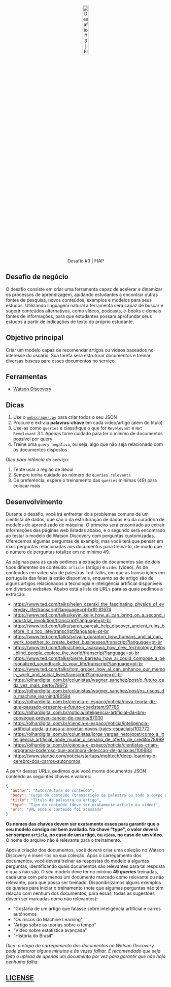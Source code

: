 <div align="center">
  <img width="20%" src="https://maratona.dev/static/icons/3-wd.png" alt="Desafio #3 | FIAP" />
  <p>Desafio #3 | FIAP</p>
</div>

## Desafio de negócio

O desafio consiste em criar uma ferramenta capaz de acelerar e dinamizar os processos de aprendizagem, ajudando estudantes a encontrar outras fontes de pesquisa, novos conteúdos, exemplos e modelos para seus estudos. Utilizando linguagem natural a ferramenta será capaz de buscar e sugerir conteúdos alternativos, como vídeos, podcasts, e-books e demais fontes de informações, para que estudantes possam aprofundar seus estudos a partir de indicações de texto do próprio estudante.

## Objetivo principal

Criar um modelo capaz de recomendar artigos ou vídeos baseados no interesse do usuário. Sua tarefa será estruturar documentos e treinar diversas buscas para esses documentos no serviço.

## Ferramentas

- [Watson Discovery](https://cloud.ibm.com/catalog/services/discovery)

## Dicas

1. Use o [`webscraper.py`](./webscraper.py) para criar todos o seu JSON
2. Procure e extraia **palavras-chave** em cada vídeo/artigo (além do título)
3. Use-as como `queries` e classifique o que for `Revelevant` e `Not Revelevant`
  3.1. Apenas tome cuidado para ter o mínimo de documentos possível por query
4. Treine uma `query negativa`, ou seja, algo que não seja relacionado com os documentos dispostos.

*Dica para intância do serviço:*

1. Tente usar a região de Seoul
2. Sempre tenha cuidado ao número de `queries relevants`
3. De preferência, espere o treinamento das `queries` mínimas (49) para colocar mais

## Desenvolvimento

Durante o desafio, você irá enfrentar dois problemas comuns de um cientista de dados, que são o da estruturação de dados e o da curadoria de modelos de aprendizado de máquina. O primeiro será encontrado ao extrair informações das páginas web listadas abaixo, e o segundo será encontrado ao testar o modelo de Watson Discovery com perguntas customizadas. Oferecemos algumas perguntas de exemplo, mas você terá que pensar em mais perguntas relacionadas aos documentos para treiná-lo, de modo que o número de perguntas totalize em no mínimo 49.

As páginas para as quais pedimos a extração de documentos são de dois tipos diferentes de conteúdo: `article` (artigo) e `video` (vídeo). As de conteúdos em vídeo são de palestras Ted Talks, em que as transcrições em português das falas já estão disponíveis, enquanto as de artigo são de alguns artigos relacionados a tecnologia e inteligência artificial disponíveis em diversos _websites_. Abaixo está a lista de URLs para as quais pedimos a extração:

- <https://www.ted.com/talks/helen_czerski_the_fascinating_physics_of_everyday_life/transcript?language=pt-br#t-81674>
- <https://www.ted.com/talks/kevin_kelly_how_ai_can_bring_on_a_second_industrial_revolution/transcript?language=pt-br>
- <https://www.ted.com/talks/sarah_parcak_help_discover_ancient_ruins_before_it_s_too_late/transcript?language=pt-br>
- <https://www.ted.com/talks/sylvain_duranton_how_humans_and_ai_can_work_together_to_create_better_businesses/transcript?language=pt-br>
- <https://www.ted.com/talks/chieko_asakawa_how_new_technology_helps_blind_people_explore_the_world/transcript?language=pt-br>
- <https://www.ted.com/talks/pierre_barreau_how_ai_could_compose_a_personalized_soundtrack_to_your_life/transcript?language=pt-br>
- <https://www.ted.com/talks/tom_gruber_how_ai_can_enhance_our_memory_work_and_social_lives/transcript?language=pt-br>
- <https://olhardigital.com.br/colunistas/wagner_sanchez/post/o_futuro_cada_vez_mais_perto/78972>
- <https://olhardigital.com.br/colunistas/wagner_sanchez/post/os_riscos_do_machine_learning/80584>
- <https://olhardigital.com.br/ciencia-e-espaco/noticia/nova-teoria-diz-que-passado-presente-e-futuro-coexistem/97786>
- <https://olhardigital.com.br/noticia/inteligencia-artificial-da-ibm-consegue-prever-cancer-de-mama/87030>
- <https://olhardigital.com.br/ciencia-e-espaco/noticia/inteligencia-artificial-ajuda-a-nasa-a-projetar-novos-trajes-espaciais/102772>
- <https://olhardigital.com.br/colunistas/jorge_vargas_neto/post/como_a_inteligencia_artificial_pode_mudar_o_cenario_de_oferta_de_credito/78999>
- <https://olhardigital.com.br/ciencia-e-espaco/noticia/cientistas-criam-programa-poderoso-que-aprimora-deteccao-de-galaxias/100683>
- <https://www.startse.com/noticia/startups/mobtech/deep-learning-o-cerebro-dos-carros-autonomos>

A partir dessas URLs, pedimos que você monte documentos JSON contendo as seguintes chaves e valores:

```json
{
  "author": "Autor/Autora do conteúdo",
  "body": "Corpo do conteúdo (transcrição da palestra ou todo o corpo de um artigo)",
  "title": "Título da palestra ou artigo",
  "type": "Tipo do conteúdo (deve ser exatamente article ou video)",
  "url": "URL onde o conteúdo foi acessado"
}
```

**Os nomes das chaves devem ser exatamente esses para garantir que o seu modelo consiga ser bem avaliado. Na chave "type", o valor deverá ser sempre `article`, no caso de um artigo, ou `video`, no caso de um vídeo.** O nome do arquivo não é relevante para o treinamento.

Após a criação dos documentos, você deverá criar uma coleção no Watson Discovery e inseri-los na sua coleção. Após o carregamento dos documentos, você deverá treinar as respostas do modelo a algumas perguntas, identificando quais documentos são relevantes para tal resposta e quais não são. O seu modelo deve ter no mínimo **49 _queries_** treinadas, cada uma com pelo menos um documento marcado como relevante ou não relevante, para que possa ser treinado. Disponibilizamos alguns exemplos de _queries_ para iniciar o treinamento (note que algumas perguntas não têm relação com nenhum dos documentos, para essas, todas as sugestões devem ser marcadas como não relevantes):

- "Gostaria de um artigo que falasse sobre inteligência artificial e carros autônomos
- "Os riscos do Machine Learning"
- "Artigo sobre as teorias sobre o tempo"
- "Vídeo sobre estatística avançada"
- "História do Brasil"

_Dica: a etapa do carregamento dos documentos no Watson Discovery pode demorar alguns minutos e às vezes falhar. É recomendado que seja feito o upload de apenas um documento por vez para garantir que não haja nenhuma falha._

## [LICENSE](./LICENSE)
